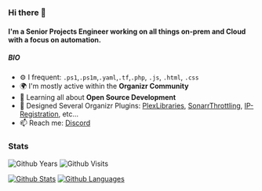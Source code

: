 ### Hi there 👋

#### I'm a Senior Projects Engineer working on all things on-prem and Cloud with a focus on automation.

##### BIO

- ⚙️ I frequent: `.ps1`,`.ps1m`,`.yaml`,`.tf`,`.php`, `.js`, `.html`, `.css`
- 🌍 I'm mostly active within the **Organizr Community**
- 🌱 Learning all about **Open Source Development**
- 💅 Designed Several Organizr Plugins: [PlexLibraries](https://github.com/Organizr/Organizr-Plugins/tree/main/plexLibraries), [SonarrThrottling](https://github.com/TehMuffinMoo/Organizr-Plugins), [IP-Registration](https://github.com/TehMuffinMoo/Organizr-Plugins), etc…
- 📫 Reach me: [Discord](https://discordapp.com/users/293873371379400705)

### Stats
![Github Years][gh-years-badge] ![Github Visits][gh-visits-badge]

[![Github Stats][gh-stats-section]][profile] [![Github Languages][gh-languages-section]][profile]

[gh-years-badge]: https://badges.pufler.dev/years/TehMuffinMoo?style=for-the-badge&label=Github%20Years&color=white
[gh-visits-badge]: https://badges.pufler.dev/visits/TehMuffinMoo/TehMuffinMoo?style=for-the-badge&color=white
[gh-stats-section]: https://github-readme-stats.vercel.app/api?username=TehMuffinMoo&count_private=true&show_icons=true&theme=dracula&hide_title=true&include_all_commits=true
[gh-languages-section]: https://github-readme-stats.vercel.app/api/top-langs/?username=TehMuffinMoo&layout=compact&hide=smarty,dockerfile&theme=dracula&hide_title=true&card_width=230
[profile]: https://github.com/TehMuffinMoo
